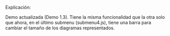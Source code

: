 Explicación:

Demo actualizada (Demo 1.3). Tiene la misma funcionalidad que la otra solo que ahora, en el último submenu (submenu4.js), tiene una barra para cambiar el tamaño de los diagramas representados.